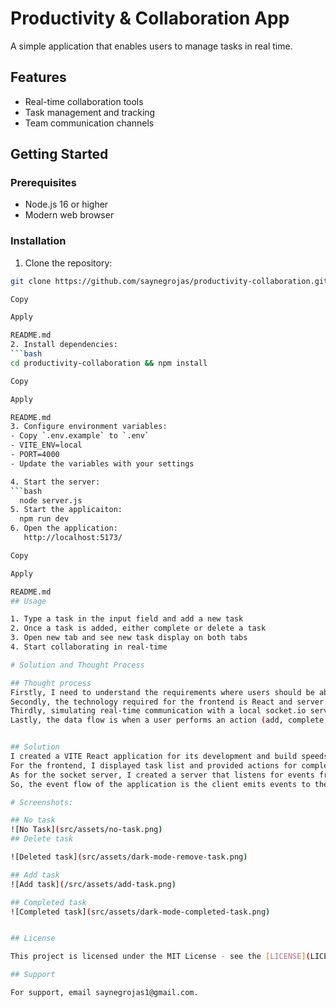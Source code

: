 # Productivity & Collaboration App

A simple application that enables users to manage tasks in real time.

## Features

- Real-time collaboration tools
- Task management and tracking
- Team communication channels

## Getting Started

### Prerequisites

- Node.js 16 or higher
- Modern web browser

### Installation

1. Clone the repository:

````bash
git clone https://github.com/saynegrojas/productivity-collaboration.git

Copy

Apply

README.md
2. Install dependencies:
```bash
cd productivity-collaboration && npm install

Copy

Apply

README.md
3. Configure environment variables:
- Copy `.env.example` to `.env`
- VITE_ENV=local
- PORT=4000
- Update the variables with your settings

4. Start the server:
```bash
  node server.js
5. Start the applicaiton:
  npm run dev
6. Open the application:
   http://localhost:5173/

Copy

Apply

README.md
## Usage

1. Type a task in the input field and add a new task
2. Once a task is added, either complete or delete a task
3. Open new tab and see new task display on both tabs
4. Start collaborating in real-time

# Solution and Thought Process

## Thought process
Firstly, I need to understand the requirements where users should be able to add a task, mark tasks as completed, and delete tasks to a shared list, meaning, real-time updates that change made by one user should instantly reflect for all connected users (separate tabs). Also, No backend is required, so simulate a socket server locally.
Secondly, the technology required for the frontend is React and server is socket for handling real-time communction. Also, Use socket.io-client in React app to connect to the socket server.
Thirdly, simulating real-time communication with a local socket.io server will act as the “backend” for managing tasks and broadcasting updates to all connected clients. The server will maintain the shared task list in memory (no database required).
Lastly, the data flow is when a user performs an action (add, complete, delete), the client emits an event to the socket server. The server updates the shared task list and broadcasts the updated list to all connected clients, then clients listen for updates and re-render the task list in real time.


## Solution
I created a VITE React application for its development and build speeds. 
For the frontend, I displayed task list and provided actions for completing and deleting tasks. Also, I created an input field for adding a task, and functionality to emit and event to the server to add a task. I built the application with Typescript to ensure type saftey and improve code maintainability. To enable a communction with the socket server, I used socket.io-client. For the UI, I utilized TailwindCSS to add classes more efficiently, Material UI for built components, and added themed toggle functionality. Lastly, I maintained separation of concerns throughout the whole applicaiton.
As for the socket server, I created a server that listens for events from clients (e.g., `addTask`, `completeTask`, `deleteTask`) and broadcasts updates to all connected clients. I created a service for task for all the events to be utilized by the controller that handles task-related events from the client. 
So, the event flow of the application is the client emits events to the socket server, then the server processes the event, updates the task list, and emits a task event with the updated list to all clients.Finally, clients listen for tasks events and update their UI accordingly.

# Screenshots:

## No task
![No Task](src/assets/no-task.png)
## Delete task

![Deleted task](src/assets/dark-mode-remove-task.png)

## Add task
![Add task](/src/assets/add-task.png)

## Completed task
![Completed task](src/assets/dark-mode-completed-task.png)


## License

This project is licensed under the MIT License - see the [LICENSE](LICENSE) file for details.

## Support

For support, email saynegrojas1@gmail.com.
````
